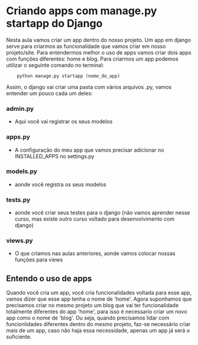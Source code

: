 # Criando apps com manage.py startapp do Django
Nesta aula vamos criar um app dentro do nosso projeto. Um app em django serve para criarmos as funcionalidade que vamos criar em nosso projeto/site. Para entendermos melhor o uso de apps vamos criar dois apps com funções diferentes: home e blog. Para criarmos um app podemos utilizar o seguinte comando no terminal:

        python manage.py startapp (nome_do_app)

Assim, o django vai criar uma pasta com vários arquivos .py, vamos entender um pouco cada um deles:

### admin.py
- Aqui você vai registrar os seus modelos

### apps.py
- A configuração do meu app que vamos precisar adicionar no INSTALLED_APPS no settings.py

### models.py 
- aonde você registra os seus modelos

### tests.py
- aonde você criar seus testes para o django (não vamos aprender nesse curso, mas existe outro curso voltado para desenvolvimento com django)

### views.py 
- O que criamos nas aulas anteriores, aonde vamos colocar nossas funções para views

## Entendo o uso de apps
Quando você cria um app, você cria funcionalidades voltada para esse app, vamos dizer que esse app tenha o nome de 'home'. Agora suponhamos que precisamos criar no mesmo projeto um blog que vai ter funcionalidade totalmente diferentes do app 'home', para isso é necessario criar um novo app como o nome de 'blog'. Ou seja, quando precisamos lidar com funcionlidades diferentes dentro do mesmo projeto, faz-se necessário criar mais de um app, caso não haja essa necessidade, apenas um app já será o suficiente.